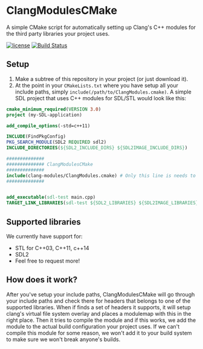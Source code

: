 # ClangModulesCMake

A simple CMake script for automatically setting up Clang's C++ modules for the third party libraries your project uses.

[![license](https://img.shields.io/github/license/mashape/apistatus.svg)](https://opensource.org/licenses/MIT)
[![Build Status](https://travis-ci.org/Teemperor/ClangModulesCMake.svg?branch=master)](https://travis-ci.org/Teemperor/ClangModulesCMake)

## Setup

1. Make a subtree of this repository in your project (or just download it).
2. At the point in your `CMakeLists.txt` where you have setup all your include paths, simply `include(/path/to/ClangModules.cmake)`. A simple SDL project that uses C++ modules for SDL/STL would look like this:

```CMake
cmake_minimum_required(VERSION 3.0)
project (my-SDL-application)

add_compile_options(-std=c++11)

INCLUDE(FindPkgConfig)
PKG_SEARCH_MODULE(SDL2 REQUIRED sdl2)
INCLUDE_DIRECTORIES(${SDL2_INCLUDE_DIRS} ${SDL2IMAGE_INCLUDE_DIRS})

##############
############## ClangModulesCMake
##############
include(clang-modules/ClangModules.cmake) # Only this line is needs to be added!
##############


add_executable(sdl-test main.cpp)
TARGET_LINK_LIBRARIES(sdl-test ${SDL2_LIBRARIES} ${SDL2IMAGE_LIBRARIES})

```

## Supported libraries

We currently have support for:

* STL for C++03, C++11, c++14
* SDL2
* Feel free to request more!

## How does it work?

After you've setup your include paths, ClangModulesCMake will go through your include paths and check there for headers that belongs to one of the supported libraries. When if finds a set of headers it supports, it will setup clang's virtual file system overlay and places a modulemap with this in the right place. Then it tries to compile the module and if this works, we add the module to the actual build configuration your project uses. If we can't compile this module for some reason, we won't add it to your build system to make sure we won't break anyone's builds.
